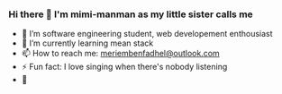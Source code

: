 ### Hi there 👋 I'm mimi-manman as my little sister calls me 

<!--
**meriem-benfadhel/meriem-benfadhel** is a ✨ _special_ ✨ repository because its `README.md` (this file) appears on your GitHub profile.

Here are some ideas to get you started:


-->
- 🔭 I’m software engineering student, web developement enthousiast
- 🌱 I’m currently learning mean stack 
- 📫 How to reach me: meriembenfadhel@outlook.com
- ⚡ Fun fact: I love singing when there's nobody listening
- :spaghetti: 
